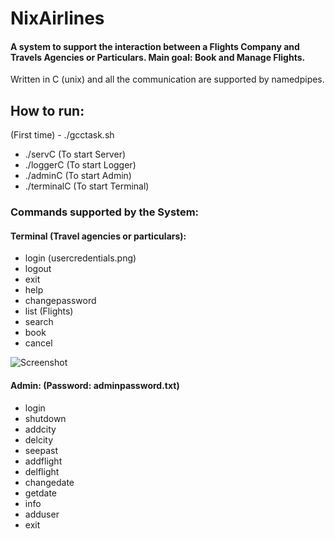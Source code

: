 # NixAirlines
#### A system to support the interaction between a Flights Company and Travels Agencies or Particulars. Main goal: Book and Manage Flights.

Written in C (unix) and all the communication are supported by namedpipes.

## How to run:
(First time) - ./gcctask.sh
- ./servC (To start Server)
- ./loggerC (To start Logger)
- ./adminC (To start Admin)
- ./terminalC (To start Terminal)

### Commands supported by the System:
#### Terminal (Travel agencies or particulars):
- login <username> <password> (usercredentials.png)
- logout
- exit
- help
- changepassword <old password> <new password>
- list (Flights) 
- search <departure> <arrival>
- book <flight id> <passport id>
- cancel <flight id> <passport id>

![Screenshot](https://raw.github.com/mjgsilva/NixAirlines/master/usercredentials.png)

#### Admin: (Password: adminpassword.txt)
- login <password>
- shutdown
- addcity <cityname>
- delcity <cityname>
- seepast
- addflight <id> <departure city> <arrival city> <date>
- delflight <id>
- changedate <day>
- getdate
- info
- adduser <username> <password>
- exit
